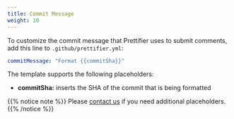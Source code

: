 ```yaml
---
title: Commit Message
weight: 10
---
```


To customize the commit message that Prettifier uses to submit comments, add
this line to `.github/prettifier.yml`:

```yml
commitMessage: "Format {{commitSha}}"
```

The template supports the following placeholders:

- **commitSha:** inserts the SHA of the commit that is being formatted

{{% notice note %}} Please
[contact us](https://github.com/kevgo/prettifier/issues/new) if you need
additional placeholders. {{% /notice %}}

